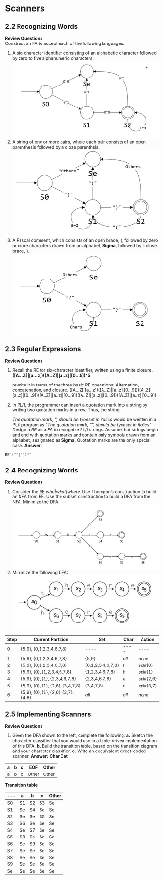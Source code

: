 # Scanners

## 2.2 Recognizing Words

**Review Questions**<br>
Construct an FA to accept each of the following languages:<br>

1. A six-character identifier consisting of an alphabetic character followed by zero to five alphanumeric characters.<br>
   ![2_2_1](2_2_1.jpg)
2. A string of one or more oairs, where each pair consists of an open parenthesis followed by a close parenthsis.<br>
   ![2_2_2](2_2_2.jpg)
3. A Pascal comment, which consists of an open brace, {, followed by zero or more characters drawn from an alphabet, **Sigma**,  followed by a close brace, }.
   ![2_2_3](2_2_3.jpg)

## 2.3 Regular Expressions

**Review Questions**<br>

1. Recall the RE for six-character identifier, written using a finite closure.
   **([A...Z]\|[a...z])([A..Z]\|[a..z]\|[0...9])^5**

   rewrite it in terms of the three basic RE operations: Alternation, concatenation, and closure.
   ([A...Z]\|[a...z])([A..Z]\|[a..z]\|[0...9])([A..Z]\|[a..z]\|[0...9])([A..Z]\|[a..z]\|[0...9])([A..Z]\|[a..z]\|[0...9])([A..Z]\|[a..z]\|[0...9])

2. In PL/I, the programmer can insert a quotation mark into a string by writing two quotation marks in a row. Thus, the string

   _The quotation mark, ", should be tyoeset in italics_
   would be  weitten in a PL/I program as 
   _"The quotation mark, "", should be tyoeset in italics"_
   Design a _RE_ ad a _FA_ to recognize PL/I strings. Assume that strings begin and end with quotation marks and contain only symbols drawn from an alphabet, sesignated as **Sigma**. Quotation marks are the only special case.
   **Answer:**

```python
RE"(^"|"")*"
```

## 2.4 Recognizing Words

**Review Questions**

1. Consider the RE _who|what|where_. Use Thompon’s construction to build an NFA from RE. Use the subset construction to build a DFA from the NFA. Minimize the DFA.<br>
   ![2_4_1](2_4_1.jpg)
2. Minimize the following DFA:<br>
   ![DFA](DFA.jpg)

| Step | Current Partition                    | Set               | Char  | Action       |
| ---- | ------------------------------------ | ----------------- | ----- | ------------ |
| 0    | {5,9}, {0,1,2,3,4,6,7,8}             | ----              | ----  | ----         |
| 1    | {5,9}, {0,1,2,3,4,6,7,8}             | {5,9}             | _all_ | _none_       |
| 2    | {5,9}, {0,1,2,3,4,6,7,8}             | {0,1,2,3,4,6,7,8} | _t_   | _split_{0}   |
| 3    | {5,9}, {0}, {1,2,3,4,6,7,8}          | {1,2,3,4,6,7,8}   | _h_   | _split_{1}   |
| 4    | {5,9}, {0}, {1}, {2,3,4,6,7,8}       | {2,3,4,6,7,8}     | _e_   | _split_{2,6} |
| 5    | {5,9}, {0}, {1}, {2,6}, {3,4,7,8}    | {3,4,7,8}         | _r_   | _split_{3,7} |
| 6    | {5,9}, {0}, {1}, {2,6}, {3,7}, {4,8} | _all_             | _all_ | _none_       |

## 2.5 Implementing Scanners

**Review Questions**

1. Given the DFA shown to the left, complete the following:
   **a.** Sketch the character classifier that you would use in a table-driven implementation of this DFA.
   **b.** Build the transition table, based on the transition diagram and your character classifier.
   **c.** Write an eequivalent direct-coded scanner.
   **Answer:**
   **Char Cat**

| a    | b    | c    | EOF   | Other |
| ---- | ---- | ---- | ----- | ----- |
| a    | b    | c    | Other | Other |

**Transition table**

| ---  | a    | b    | c    | Other |
| ---- | ---- | ---- | ---- | ----- |
| S0   | S1   | S2   | S3   | Se    |
| S1   | Se   | S4   | Se   | Se    |
| S2   | Se   | Se   | S5   | Se    |
| S3   | S6   | Se   | Se   | Se    |
| S4   | Se   | S7   | Se   | Se    |
| S5   | S8   | Se   | Se   | Se    |
| S6   | Se   | S9   | Se   | Se    |
| S7   | Se   | Se   | Se   | Se    |
| S8   | Se   | Se   | Se   | Se    |
| S9   | Se   | Se   | Se   | Se    |
| Se   | Se   | Se   | Se   | Se    |


